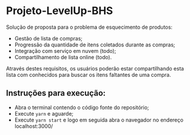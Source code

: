 # Projeto-LevelUp-BHS

Solução de proposta para o problema de esquecimento de produtos:
- Gestão de lista de compras;
- Progressão da quantidade de itens coletados durante as compras;
- Integração com serviço em nuvem (todo);
- Compartilhamento de lista online (todo).

Através destes requisitos, os usuários poderão estar compartilhando esta lista com conhecidos para buscar os itens faltantes de uma compra.

## Instruções para execução:
- Abra o terminal contendo o código fonte do repositório;
- Execute ```yarn``` e aguarde;
- Execute ```yarn start``` e logo em seguida abra o navegador no endereço localhost:3000/
